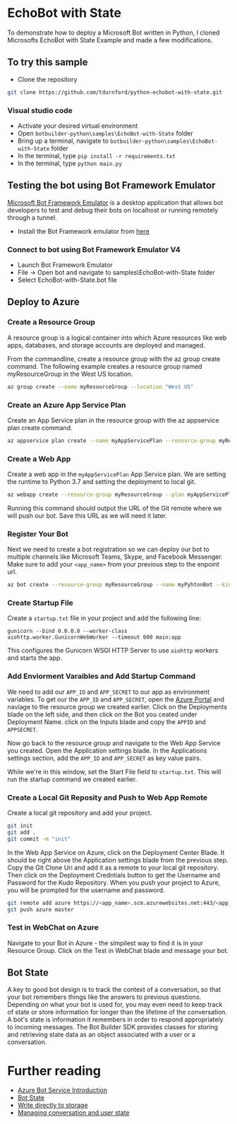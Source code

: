 # EchoBot with State
To demonstrate how to deploy a Microsoft Bot written in Python, I cloned Microsofts EchoBot with State Example and made a few modifications. 

## To try this sample
- Clone the repository
```bash
git clone https://github.com/tdurnford/python-echobot-with-state.git
```


### Visual studio code
- Activate your desired virtual environment
- Open `botbuilder-python\samples\EchoBot-with-State` folder
- Bring up a terminal, navigate to `botbuilder-python\samples\EchoBot-with-State` folder
- In the terminal, type `pip install -r requirements.txt`
- In the terminal, type `python main.py`

## Testing the bot using Bot Framework Emulator
[Microsoft Bot Framework Emulator](https://github.com/microsoft/botframework-emulator) is a desktop application that allows bot developers to test and debug their bots on localhost or running remotely through a tunnel.

- Install the Bot Framework emulator from [here](https://github.com/Microsoft/BotFramework-Emulator/releases)

### Connect to bot using Bot Framework Emulator **V4**
- Launch Bot Framework Emulator
- File -> Open bot and navigate to samples\EchoBot-with-State folder
- Select EchoBot-with-State.bot file

## Deploy to Azure

### Create a Resource Group
A resource group is a logical container into which Azure resources like web apps, databases, and storage accounts are deployed and managed. 

From the commandline, create a resource group with the az group create command. The following example creates a resource group named myResourceGroup in the West US location.
```bash
az group create --name myResourceGroup --location "West US"
```
### Create an Azure App Service Plan 
Create an App Service plan in the resource group with the az appservice plan create command.
```bash
az appservice plan create --name myAppServicePlan --resource-group myResourceGroup --sku B1 --is-linux
```
### Create a Web App
Create a web app in the `myAppServicePlan` App Service plan. We are setting the runtime to Python 3.7 and setting the deployment to local git.
```bash
az webapp create --resource-group myResourceGroup --plan myAppServicePlan --name <app_name> --runtime "PYTHON|3.7" --deployment-local-git
```
Running this command should output the URL of the Git remote where we will push our bot. Save this URL as we will need it later.

### Register Your Bot
Next we need to create a bot registration so we can deploy our bot to multiple channels like Microsoft Teams, Skype, and Facebook Messenger. Make sure to add your `<app_name>` from your previous step to the enpoint url.
```bash
az bot create --resource-group myResourceGroup --name myPyhtonBot --kind registration --endpoint https://<app_name>.azurewebsites.net/api/messages
```

### Create Startup File
Create a `startup.txt` file in your project and add the following line: 
```
gunicorn --bind 0.0.0.0 --worker-class aiohttp.worker.GunicornWebWorker --timeout 600 main:app
```
This configures the Gunicorn WSGI HTTP Server to use `aiohttp` workers and starts the app.

### Add Enviorment Varaibles and Add Startup Command
We need to add our `APP_ID` and `APP_SECRET` to our app as environment variables. To get our the `APP_ID` and `APP_SECRET`, open the [Azure Portal](https://portal.azure.com) and naviage to the resource group we created earlier. Click on the Deployments blade on the left side, and then click on the Bot you ceated under Deployment Name. click on the Inputs blade and copy the `APPID` and `APPSECRET`.

Now go back to the resource group and navigate to the Web App Service you created. Open the Application settings blade. In the Applications settings section, add the `APP_ID` and `APP_SECRET` as key value pairs.

While we're in this window, set the Start File field to `startup.txt`. This will run the startup command we created earlier. 

### Create a Local Git Reposity and Push to Web App Remote
Create a local git repository and add your project.

```bash
git init
git add .
git commit -m "init"
```

In the Web App Service on Azure, click on the Deployment Center Blade. It should be right above the Application settings blade from the previous step. Copy the Git Clone Uri and add it as a remote to your local git repository. Then click on the Deployment Credntials button to get the Username and Password for the Kudo Repository. When you push your project to Azure, you will be prompted for the username and password.

```bash
git remote add azure https://<app_name>.scm.azurewebsites.net:443/<app_name>.git
git push azure master
```

### Test in WebChat on Azure
Navigate to your Bot in Azure - the simpilest way to find it is in your Resource Group. Click on the Test in WebChat blade and message your bot. 

## Bot State

A key to good bot design is to track the context of a conversation, so that your bot remembers things like the answers to previous questions. Depending on what your bot is used for, you may even need to keep track of state or store information for longer than the lifetime of the conversation. A bot's state is information it remembers in order to respond appropriately to incoming messages. The Bot Builder SDK provides classes for storing and retrieving state data as an object associated with a user or a conversation.

# Further reading

- [Azure Bot Service Introduction](https://docs.microsoft.com/en-us/azure/bot-service/bot-service-overview-introduction?view=azure-bot-service-4.0)
- [Bot State](https://docs.microsoft.com/en-us/azure/bot-service/bot-builder-storage-concept?view=azure-bot-service-4.0)
- [Write directly to storage](https://docs.microsoft.com/en-us/azure/bot-service/bot-builder-howto-v4-storage?view=azure-bot-service-4.0&tabs=csharpechorproperty%2Ccsetagoverwrite%2Ccsetag)
- [Managing conversation and user state](https://docs.microsoft.com/en-us/azure/bot-service/bot-builder-howto-v4-state?view=azure-bot-service-4.0)